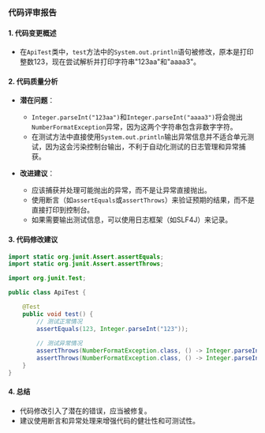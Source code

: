 ### 代码评审报告

#### 1. 代码变更概述
- 在`ApiTest`类中，`test`方法中的`System.out.println`语句被修改，原本是打印整数123，现在尝试解析并打印字符串"123aa"和"aaaa3"。

#### 2. 代码质量分析
- **潜在问题**：
  - `Integer.parseInt("123aa")`和`Integer.parseInt("aaaa3")`将会抛出`NumberFormatException`异常，因为这两个字符串包含非数字字符。
  - 在测试方法中直接使用`System.out.println`输出异常信息并不适合单元测试，因为这会污染控制台输出，不利于自动化测试的日志管理和异常捕获。

- **改进建议**：
  - 应该捕获并处理可能抛出的异常，而不是让异常直接抛出。
  - 使用断言（如`assertEquals`或`assertThrows`）来验证预期的结果，而不是直接打印到控制台。
  - 如果需要输出测试信息，可以使用日志框架（如SLF4J）来记录。

#### 3. 代码修改建议
```java
import static org.junit.Assert.assertEquals;
import static org.junit.Assert.assertThrows;

import org.junit.Test;

public class ApiTest {

    @Test
    public void test() {
        // 测试正常情况
        assertEquals(123, Integer.parseInt("123"));
        
        // 测试异常情况
        assertThrows(NumberFormatException.class, () -> Integer.parseInt("123aa"));
        assertThrows(NumberFormatException.class, () -> Integer.parseInt("aaaa3"));
    }
}
```

#### 4. 总结
- 代码修改引入了潜在的错误，应当被修复。
- 建议使用断言和异常处理来增强代码的健壮性和可测试性。